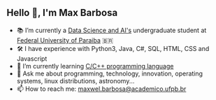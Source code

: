 ## Hello 👋, I'm Max Barbosa

- 📚 I’m currently a [Data Science and AI's](https://cdia.ci.ufpb.br) undergraduate student at [Federal University of Paraiba](https://www.ufpb.br) 🇧🇷
- 🛠️ I have experience with Python3, Java, C#, SQL, HTML, CSS and Javascript
- 🔭 I’m currently learning [C/C++ programming language](https://docs.microsoft.com/en-us/cpp/c-language/c-language-reference?view=msvc-170)
- 💬 Ask me about programming, technology, innovation, operating systems, linux distributions, astronomy...
- 📫 How to reach me: [maxwel.barbosa@academico.ufpb.br](mailto:maxwel.barbosa@academico.ufpb.br)

